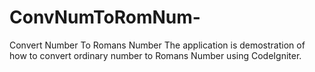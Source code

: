 # ConvNumToRomNum-
Convert Number To Romans Number
The application is demostration of how to convert ordinary number to Romans Number using CodeIgniter.
